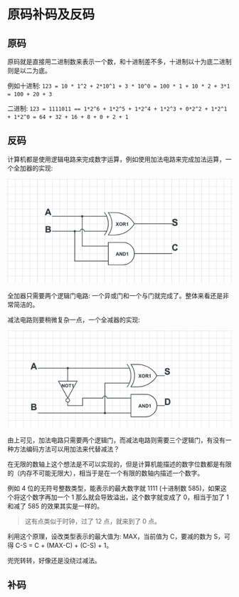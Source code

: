 # 原码补码及反码

## 原码

原码就是直接用二进制数来表示一个数，和十进制差不多，十进制以十为底二进制则是以二为底。

例如十进制: `123 = 10 * 1^2 + 2*10^1 + 3 * 10^0 = 100 * 1 + 10 * 2 + 3*1 = 100 + 20 + 3`

二进制: `123 = 1111011 == 1*2^6 + 1*2^5 + 1*2^4 + 1*2^3 + 0*2^2 + 1*2^1 + 1*2^0 = 64 + 32 + 16 + 8 + 0 + 2 + 1`

## 反码

计算机都是使用逻辑电路来完成数字运算，例如使用加法电路来完成加法运算，一个全加器的实现:

![adder](../../img/original-code-complement-and-inverse-code/adder.png)

全加器只需要两个逻辑门电路: 一个异或门和一个与门就完成了。整体来看还是非常简洁的。

减法电路则要稍微复杂一点，一个全减器的实现:

![subtractor](../../img/original-code-complement-and-inverse-code/subtractor.png)

由上可见，加法电路只需要两个逻辑门，而减法电路则需要三个逻辑门，有没有一种方法编码方法可以用加法来代替减法？

在无限的数轴上这个想法是不可以实现的，但是计算机能描述的数字位数都是有限的（内存不可能无限大），相当于是在一个有限的数轴内描述一个数字。

例如 4 位的无符号整数类型，能表示的最大数字就 1111 (十进制数 585)，如果这个将这个数字再加一个 1 那么就会导致溢出，这个数字就变成了 0，相当于加了 1 和减了 585 的效果其实是一样的。

> 这有点类似于时钟，过了 12 点，就来到了 0 点。

利用这个原理，设改类型表示的最大值为: MAX，当前值为 C，要减的数为 S，可得 C-S = C + (MAX-C) + (C-S) + 1。

兜兜转转，好像还是没绕过减法。

## 补码
